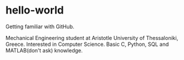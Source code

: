 # hello-world
Getting familiar with GitHub.

Mechanical Engineering student at Aristotle University of Thessaloniki, Greece.
Interested in Computer Science.
Basic C, Python, SQL and MATLAB(don't ask) knowledge.
